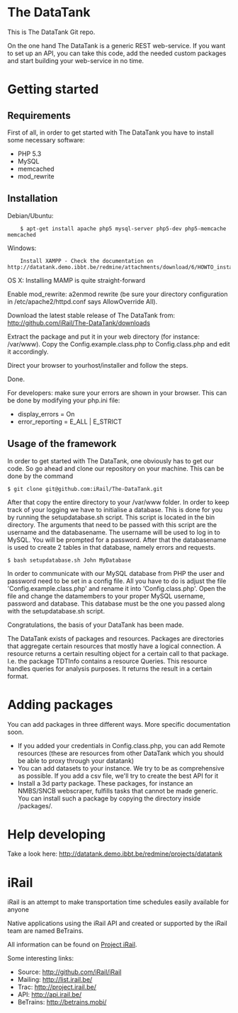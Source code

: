 # The DataTank #

This is The DataTank Git repo.

On the one hand The DataTank is a generic REST web-service. If you want to set up an API, you can take this code, add the needed custom packages and start building your web-service in no time.

# Getting started #

## Requirements ##

First of all, in order to get started with The DataTank you have to install some necessary software:

* PHP 5.3
* MySQL
* memcached
* mod_rewrite

## Installation ##

Debian/Ubuntu: 

        $ apt-get install apache php5 mysql-server php5-dev php5-memcache memcached

Windows:

        Install XAMPP - Check the documentation on http://datatank.demo.ibbt.be/redmine/attachments/download/6/HOWTO_install_The_DataTank_on_a_windows_system.pdf

OS X:
        Installing MAMP is quite straight-forward

Enable mod_rewrite: a2enmod rewrite (be sure your directory configuration in /etc/apache2/httpd.conf says AllowOverride All). 

Download the latest stable release of The DataTank from: http://github.com/iRail/The-DataTank/downloads

Extract the package and put it in your web directory (for instance: /var/www). Copy the Config.example.class.php to Config.class.php and edit it accordingly.

Direct your browser to yourhost/installer and follow the steps.

Done.

For developers: make sure your errors are shown in your browser. This can be done by modifying your php.ini file:

* display_errors = On	
* error_reporting = E_ALL | E_STRICT

## Usage of the framework ##

In order to get started with The DataTank, one obviously has to get our code.
So go ahead and clone our repository on your machine. This can be done by the command
      	
	$ git clone git@github.com:iRail/The-DataTank.git	

After that copy the entire directory to your /var/www folder.
In order to keep track of your logging we have to initialise a database. This is done for you by running the setupdatabase.sh script. 
This script is located in the bin directory. The arguments that need to be passed with this script are the username and the databasename. 
The username will be used to log in to MySQL. You will be prompted for a password. After that the databasename is used to create 2 tables in that database, namely errors and requests.
	 
	$ bash setupdatabase.sh John MyDatabase

In order to communicate with our MySQL database from PHP the user and password need to be set in a config file. All you have to do is adjust the file 'Config.example.class.php' and rename it into 'Config.class.php'. Open the file and change the datamembers to your proper MySQL username, password and database. This database must be the one you passed along with the setupdatabase.sh script.

Congratulations, the basis of your DataTank has been made.

The DataTank exists of packages and resources. Packages are directories that aggregate certain resources that mostly have a logical connection. A resource returns a certain resulting object for a certain call to that package. I.e. the package TDTInfo contains a resource Queries. This resource handles queries for analysis purposes. It returns the result in a certain format.

# Adding packages

You can add packages in three different ways. More specific documentation soon.

* If you added your credentials in Config.class.php, you can add Remote resources (these are resources from other DataTank which you should be able to proxy through your datatank)
* You can add datasets to your instance. We try to be as comprehensive as possible. If you add a csv file, we'll try to create the best API for it
* Install a 3d party package. These packages, for instance an NMBS/SNCB webscraper, fulfills tasks that cannot be made generic. You can install such a package by copying the directory inside /packages/.

# Help developing

Take a look here: http://datatank.demo.ibbt.be/redmine/projects/datatank

# iRail #

iRail is an attempt to make transportation time schedules easily available for anyone

Native applications using the iRail API and created or supported by the iRail team are named BeTrains.

All information can be found on [Project iRail](http://project.irail.be/).

Some interesting links:

  * Source: <http://github.com/iRail/iRail>
  * Mailing: <http://list.irail.be/>
  * Trac: <http://project.irail.be/>
  * API: <http://api.irail.be/>
  * BeTrains: <http://betrains.mobi/>
